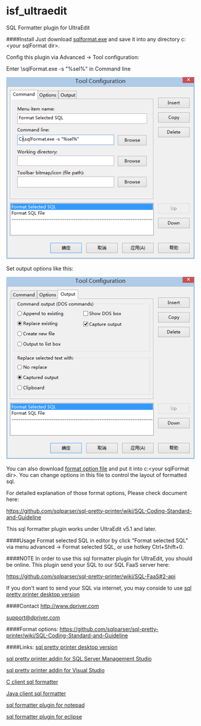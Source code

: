 isf_ultraedit
=============

SQL Formatter plugin for UltraEdit


####Install
Just download [sqlformat.exe](https://github.com/sqlparser/isf_ultraedit/blob/master/bin/sqlFormat.exe?raw=true)
and save it into any directory c:\<your sqlFormat dir>\.

Config this plugin via Advanced -> Tool configuration:

Enter <your sqlFormat dir>\sqlFormat.exe -s "%sel%" in Command line

<img src="https://github.com/sqlparser/isf_ultraedit/blob/master/tutor/format_selected_sql_config1.png" alt="sql format plugin for UltraEdit setup 1">

Set output options like this:

<img src="https://github.com/sqlparser/isf_ultraedit/blob/master/tutor/format_selected_sql_config2.png" alt="sql format plugin for UltraEdit setup 2">


You can also download [format option file](https://github.com/sqlparser/isf_ultraedit/blob/master/bin/fo.json)
and put it into c:\<your sqlFormat dir>\.  You can change options in this file to control the layout of formatted sql.

For detailed explanation of those format options, Please check document here:

https://github.com/sqlparser/sql-pretty-printer/wiki/SQL-Coding-Standard-and-Guideline

This sql formatter plugin works under UltraEdit v5.1 and later.

####Usage
Format selected SQL in editor by click "Format selected SQL" via menu advanced -> Format selected SQL,
or use hotkey Ctrl+Shift+0.


####NOTE
In order to use this sql formatter plugin for UltraEdit, you should be online.
This plugin send your SQL to our SQL FaaS server here:

https://github.com/sqlparser/sql-pretty-printer/wiki/SQL-FaaS#2-api

If you don't want to send your SQL via internet, you may conside to use 
[sql pretty printer desktop version](http://www.dpriver.com/?ref=github_isf_notepadd)


####Contact
http://www.dpriver.com

support@dpriver.com



####Format options:
https://github.com/sqlparser/sql-pretty-printer/wiki/SQL-Coding-Standard-and-Guideline

####Links:
[sql pretty printer desktop version](http://www.dpriver.com/products/sqlpp/desktop_index.php)

[sql pretty printer addin for SQL Server Management Studio](http://www.dpriver.com/products/sqlpp/ssms_index.php)

[sql pretty printer addin for Visual Studio](http://www.dpriver.com/products/sqlpp/vs_index.php)

[C client sql formatter](https://github.com/sqlparser/isf_c_client)

[Java client sql formatter](https://github.com/sqlparser/isf_java_client)

[sql formatter plugin for notepad](https://github.com/sqlparser/isf_notepad)

[sql formatter plugin for eclipse](https://github.com/sqlparser/isf_eclipse)
